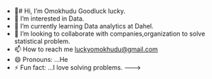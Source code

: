 - 👋# Hi, I’m Omokhudu Goodluck lucky.
- 👀 I’m interested in Data.
- 🌱 I’m currently learning Data analytics at Dahel.
- 💞️ I’m looking to collaborate with companies,organization to solve statistical problem.
- 📫 How to reach me luckyomokhudu@gmail.com
- 😄 Pronouns: ...He
- ⚡ Fun fact: ...I love solving problems.
--->
